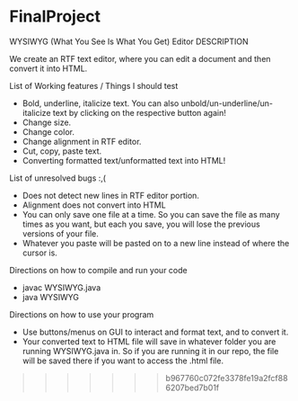 # FinalProject
WYSIWYG (What You See Is What You Get) Editor
DESCRIPTION

We create an RTF text editor, where you can edit a document and then convert it into HTML.

 List of Working features / Things I should test
- Bold, underline, italicize text. You can also unbold/un-underline/un-italicize text by clicking on the respective button again!
- Change size.
- Change color.
- Change alignment in RTF editor.
- Cut, copy, paste text.
- Converting formatted text/unformatted text into HTML!

List of unresolved bugs :,(
- Does not detect new lines in RTF editor portion.
- Alignment does not convert into HTML
- You can only save one file at a time. So you can save the file as many times as you want, but each you save, you will lose the previous versions of your file.
- Whatever you paste will be pasted on to a new line instead of where the cursor is.

Directions on how to compile and run your code
- javac WYSIWYG.java
- java WYSIWYG

Directions on how to use your program
- Use buttons/menus on GUI to interact and format text, and to convert it.
- Your converted text to HTML file will save in whatever folder you are running WYSIWYG.java in. So if you are running it in our repo, the file will be saved there if you want to access the .html file.

>>>>>>> b967760c072fe3378fe19a2fcf886207bed7b01f

